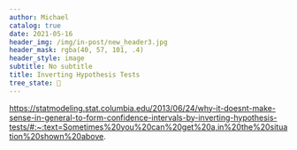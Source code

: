 ```yaml
---
author: Michael
catalog: true
date: 2021-05-16
header_img: /img/in-post/new_header3.jpg
header_mask: rgba(40, 57, 101, .4)
header_style: image
subtitle: No subtitle
title: Inverting Hypothesis Tests
tree_state: 🌱
---
```


https://statmodeling.stat.columbia.edu/2013/06/24/why-it-doesnt-make-sense-in-general-to-form-confidence-intervals-by-inverting-hypothesis-tests/#:~:text=Sometimes%20you%20can%20get%20a,in%20the%20situation%20shown%20above.